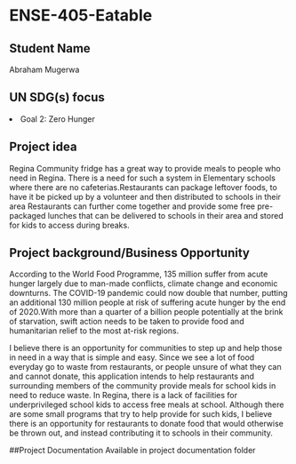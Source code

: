 # ENSE-405-Eatable

## Student Name
Abraham Mugerwa

## UN SDG(s) focus
<li> Goal 2: Zero Hunger </li>

## Project idea
Regina Community fridge has a great way to provide meals to people who need in Regina. There is a need for such a system in Elementary schools where there are no cafeterias.Restaurants can package leftover foods, to have it be picked up by a volunteer and then distributed to schools in their area
Restaurants can further come together and provide some free pre-packaged lunches that can be delivered to schools in their area and stored for kids to access during breaks.

      
## Project background/Business Opportunity
According to the World Food Programme, 135 million suffer from acute hunger largely due to man-made conflicts, climate change and economic downturns. The COVID-19 pandemic could now double that number, putting an additional 130 million people at risk of suffering acute hunger by the end of 2020.With more than a quarter of a billion people potentially at the brink of starvation, swift action needs to be taken to provide food and humanitarian relief to the most at-risk regions.

I believe there is an opportunity for communities to step up and help those in need in a way that is simple and easy. Since we see a lot of food everyday go to waste from restaurants, or people unsure of what they can and cannot donate, this application intends to help restaurants and surrounding members of the community provide meals for school kids in need to reduce waste. In Regina, there is a lack of facilities for underprivileged school kids to access free meals at school. Although there are some small programs that try to help provide for such kids, I believe there is an opportunity for restaurants to donate food that would otherwise be thrown out, and instead contributing it to schools in their community. 

##Project Documentation
Available in project documentation folder



